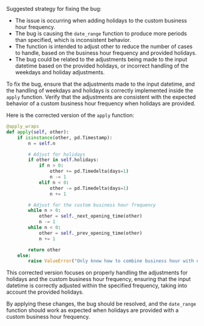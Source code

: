 Suggested strategy for fixing the bug:
- The issue is occurring when adding holidays to the custom business hour frequency.
- The bug is causing the `date_range` function to produce more periods than specified, which is inconsistent behavior.
- The function is intended to adjust other to reduce the number of cases to handle, based on the business hour frequency and provided holidays.
- The bug could be related to the adjustments being made to the input datetime based on the provided holidays, or incorrect handling of the weekdays and holiday adjustments.

To fix the bug, ensure that the adjustments made to the input datetime, and the handling of weekdays and holidays is correctly implemented inside the `apply` function. Verify that the adjustments are consistent with the expected behavior of a custom business hour frequency when holidays are provided.

Here is the corrected version of the `apply` function:

```python
@apply_wraps
def apply(self, other):
    if isinstance(other, pd.Timestamp):
        n = self.n

        # Adjust for holidays
        if other in self.holidays:
            if n > 0:
                other += pd.Timedelta(days=1)
                n -= 1
            elif n < 0:
                other -= pd.Timedelta(days=1)
                n += 1

        # Adjust for the custom business hour frequency
        while n > 0:
            other = self._next_opening_time(other)
            n -= 1
        while n < 0:
            other = self._prev_opening_time(other)
            n += 1

        return other
    else:
        raise ValueError("Only know how to combine business hour with datetime")
```

This corrected version focuses on properly handling the adjustments for holidays and the custom business hour frequency, ensuring that the input datetime is correctly adjusted within the specified frequency, taking into account the provided holidays.

By applying these changes, the bug should be resolved, and the `date_range` function should work as expected when holidays are provided with a custom business hour frequency.